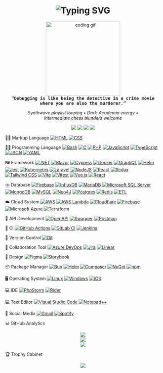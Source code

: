 <!-- ─── 𝙍𝙀𝙏𝙍𝙊 𝘾𝙊𝘿𝙀 𝘿𝙊𝙅𝙊 ─────────────────────────────────────────── -->
<h1 align="center">
  <img src="https://readme-typing-svg.herokuapp.com?font=Fira+Code&weight=500&size=28&pause=1000&center=true&vCenter=true&width=435&height=45&lines=%F0%9F%91%BE+90s+Coding+Vibe;Software+Engineer+%E2%80%A2+Educator+%E2%80%A2" alt="Typing SVG" />
</h1>

<p align="center">
  <img src="https://i.giphy.com/ENY5vJgJPEfG3Ym14H.webp" width="240" alt="coding gif"/>
  <br/>
  <samp><b>“Debugging is like being the detective in a crime movie<br/>where you are also the murderer.”</b></samp>
</p>

<p align="center">
  <em>Synthwave playlist looping • Dark-Academia energy • <br/>Intermediate chess blunders welcome</em>
</p>

<!-- ─── 𝙎𝙊𝘾𝙄𝘼𝙇 𝙇𝙄𝙉𝙆𝙎 ─────────────────────────────────────────── -->
<p align="center">
  <a href="mailto:davidcoimbradev@gmail.com"><img src="https://img.shields.io/badge/Email-D14836?logo=gmail&logoColor=white" /></a>
  <a href="https://linkedin.com/in/davidcoimbradev"><img src="https://img.shields.io/badge/LinkedIn-%230077B5?logo=linkedin&logoColor=white" /></a>
  <a href="https://instagram.com/90s-coding-vibe"><img src="https://img.shields.io/badge/Instagram-%23E4405F?logo=instagram&logoColor=white" /></a>
  <a href="https://youtube.com/@90s-coding-vibe"><img src="https://img.shields.io/badge/YouTube-%23FF0000?logo=youtube&logoColor=white" /></a>
</p>

<!-- ─── 𝙏𝙀𝘾𝙃 𝙎𝙏𝘼𝘾𝙆 ─────────────────────────────────────────── -->
🧑‍💻 Markup Language
[![HTML](https://img.shields.io/badge/HTML-%23E34F26.svg?logo=html5&logoColor=white)](#)
[![CSS](https://img.shields.io/badge/CSS-639?logo=css&logoColor=fff)](#)

🧑‍💻 Programming Language
[![Bash](https://img.shields.io/badge/Bash-4EAA25?logo=gnubash&logoColor=fff)](#)
[![C](https://img.shields.io/badge/C-00599C?logo=c&logoColor=white)](#)
[![PHP](https://img.shields.io/badge/php-%23777BB4.svg?&logo=php&logoColor=white)](#)
[![JavaScript](https://img.shields.io/badge/JavaScript-F7DF1E?logo=javascript&logoColor=000)](#)
[![TypeScript](https://img.shields.io/badge/TypeScript-3178C6?logo=typescript&logoColor=fff)](#)
[![JSON](https://img.shields.io/badge/JSON-000?logo=json&logoColor=fff)](#)
[![YAML](https://img.shields.io/badge/YAML-CB171E?logo=yaml&logoColor=fff)](#)

🖼️ Framework
[![.NET](https://img.shields.io/badge/.NET-512BD4?logo=dotnet&logoColor=fff)](#)
[![Blazor](https://img.shields.io/badge/Blazor-512BD4?logo=blazor&logoColor=fff)](#)
[![Cypress](https://img.shields.io/badge/Cypress-69D3A7?logo=cypress&logoColor=fff)](#)
[![Docker](https://img.shields.io/badge/Docker-2496ED?logo=docker&logoColor=fff)](#)
[![GraphQL](https://img.shields.io/badge/GraphQL-E10098?logo=graphql&logoColor=fff)](#)
[![Helm](https://img.shields.io/badge/Helm-0F1689?logo=helm&logoColor=fff)](#)
[![Jest](https://img.shields.io/badge/Jest-C21325?logo=jest&logoColor=fff)](#)
[![Kubernetes](https://img.shields.io/badge/Kubernetes-326CE5?logo=kubernetes&logoColor=fff)](#)
[![Laravel](https://img.shields.io/badge/Laravel-%23FF2D20.svg?logo=laravel&logoColor=white)](#)
[![NodeJS](https://img.shields.io/badge/Node.js-6DA55F?logo=node.js&logoColor=white)](#)
[![React](https://img.shields.io/badge/React-%2320232a.svg?logo=react&logoColor=%2361DAFB)](#)
[![Redux](https://img.shields.io/badge/Redux-764ABC?logo=redux&logoColor=fff)](#)
[![Tailwind CSS](https://img.shields.io/badge/Tailwind%20CSS-%2338B2AC.svg?logo=tailwind-css&logoColor=white)](#)
[![Vite](https://img.shields.io/badge/Vite-646CFF?logo=vite&logoColor=fff)](#)
[![Vitest](https://img.shields.io/badge/Vitest-6E9F18?logo=vitest&logoColor=fff)](#)
[![Vue.js](https://img.shields.io/badge/Vue.js-4FC08D?logo=vuedotjs&logoColor=fff)](#)
[![React](https://img.shields.io/badge/React-%2320232a.svg?logo=react&logoColor=%2361DAFB)](#)

⛈️ Database
[![Firebase](https://img.shields.io/badge/Firebase-039BE5?logo=Firebase&logoColor=white)](#)
[![InfluxDB](https://img.shields.io/badge/InfluxDB-22ADF6?logo=influxdb&logoColor=fff)](#)
[![MariaDB](https://img.shields.io/badge/MariaDB-003545?logo=mariadb&logoColor=white)](#)
[![Microsoft SQL Server](https://custom-icon-badges.demolab.com/badge/Microsoft%20SQL%20Server-CC2927?logo=mssqlserver-white&logoColor=white)](#)
[![MongoDB](https://img.shields.io/badge/MongoDB-%234ea94b.svg?logo=mongodb&logoColor=white)](#)
[![MySQL](https://img.shields.io/badge/MySQL-4479A1?logo=mysql&logoColor=fff)](#)
[![Neo4J](https://img.shields.io/badge/Neo4j-008CC1?logo=neo4j&logoColor=white)](#)
[![Postgres](https://img.shields.io/badge/Postgres-%23316192.svg?logo=postgresql&logoColor=white)](#)
[![Redis](https://img.shields.io/badge/Redis-%23DD0031.svg?logo=redis&logoColor=white)](#)
[![ETL](https://custom-icon-badges.demolab.com/badge/ETL-9370DB?logo=etl-logo&logoColor=fff)](#)

☁️ Cloud System
[![AWS](https://custom-icon-badges.demolab.com/badge/AWS-%23FF9900.svg?logo=aws&logoColor=white)](#)
[![AWS Lambda](https://custom-icon-badges.demolab.com/badge/AWS%20Lambda-%23FF9900.svg?logo=aws-lambda&logoColor=white)](#)
[![Cloudflare](https://img.shields.io/badge/Cloudflare-F38020?logo=Cloudflare&logoColor=white)](#)
[![Firebase](https://img.shields.io/badge/Firebase-039BE5?logo=Firebase&logoColor=white)](#)
[![Microsoft Azure](https://custom-icon-badges.demolab.com/badge/Microsoft%20Azure-0089D6?logo=msazure&logoColor=white)](#)
[![Terraform](https://img.shields.io/badge/Terraform-844FBA?logo=terraform&logoColor=fff)](#)

🔌 API Development
[![OpenAPI](https://img.shields.io/badge/OpenAPI-6BA539?logo=openapiinitiative&logoColor=white)](#)
[![Swagger](https://img.shields.io/badge/Swagger-85EA2D?logo=insomnia&logoColor=000)](#)
[![Postman](https://img.shields.io/badge/Postman-FF6C37?logo=postman&logoColor=white)](#)

🔎 CI
[![GitHub Actions](https://img.shields.io/badge/GitHub_Actions-2088FF?logo=github-actions&logoColor=white)](#)
[![GitLab CI](https://img.shields.io/badge/GitLab%20CI-FC6D26?logo=gitlab&logoColor=fff)](#)
[![Jenkins](https://img.shields.io/badge/Jenkins-D24939?logo=jenkins&logoColor=white)](#)

🔖 Version Control
[![Git](https://img.shields.io/badge/Git-F05032?logo=git&logoColor=fff)](#)

🤝 Collaboration Tool
[![Azure DevOps](https://custom-icon-badges.demolab.com/badge/Azure%20DevOps-0078D7?logo=azure-devops-white&logoColor=fff)](#)
[![Jira](https://img.shields.io/badge/Jira-0052CC?logo=jira&logoColor=fff)](#)
[![Linear](https://img.shields.io/badge/Linear-5E6AD2?logo=linear&logoColor=fff)](#)

🎨 Design
[![Figma](https://img.shields.io/badge/Figma-F24E1E?logo=figma&logoColor=white)](#)
[![Storybook](https://img.shields.io/badge/Storybook-FF4785?logo=storybook&logoColor=fff)](#)

📦 Package Manager
[![Bun](https://img.shields.io/badge/Bun-000?logo=bun&logoColor=fff)](#)
[![Helm](https://img.shields.io/badge/Helm-0F1689?logo=helm&logoColor=fff)](#)
[![Composer](https://img.shields.io/badge/Composer-885630?logo=composer&logoColor=fff)](#)
[![NuGet](https://img.shields.io/badge/NuGet-004880?logo=nuget&logoColor=fff)](#)
[![npm](https://img.shields.io/badge/npm-CB3837?logo=npm&logoColor=fff)](#)

🖥️ Operating System
[![Linux](https://img.shields.io/badge/Linux-FCC624?logo=linux&logoColor=black)](#)
[![Windows](https://custom-icon-badges.demolab.com/badge/Windows-0078D6?logo=windows11&logoColor=white)](#)
[![iOS](https://img.shields.io/badge/iOS-000000?&logo=apple&logoColor=white)](#)

💻 IDE
[![PhpStorm](https://img.shields.io/badge/PhpStorm-000?logo=phpstorm&logoColor=fff)](#)
[![Rider](https://img.shields.io/badge/Rider-000?logo=rider&logoColor=fff)](#)

💻 Text Editor
[![Visual Studio Code](https://custom-icon-badges.demolab.com/badge/Visual%20Studio%20Code-0078d7.svg?logo=vsc&logoColor=white)](#)
[![Notepad++](https://img.shields.io/badge/Notepad++-90E59A.svg?&logo=notepad%2b%2b&logoColor=black)](#)

📱 Social Media
[![Gmail](https://img.shields.io/badge/Gmail-D14836?logo=gmail&logoColor=white)](#)
[![Spotify](https://img.shields.io/badge/Spotify-1ED760?logo=spotify&logoColor=white)](#)


<!-- ─── 𝙂𝙄𝙏𝙃𝙐𝘽 𝙎𝙏𝘼𝙏𝙎 ─────────────────────────────────────────── -->

📊 GitHub Analytics
  <p align="center">
    <img src="https://github-readme-stats.vercel.app/api?username=90s-coding-vibe&theme=radical&hide_border=true&show_icons=true&custom_title=Code+%E2%9C%A8+Commits" />
    <br/>
    <img src="https://streak-stats.demolab.com?user=90s-coding-vibe&theme=radical&border_radius=4" />
    <br/>
    <img src="https://github-readme-stats.vercel.app/api/top-langs/?username=90s-coding-vibe&layout=compact&theme=radical&hide_border=true" />
  </p>

<!-- ─── 𝙏𝙍𝙊𝙋𝙃𝙄𝙀𝙎 ───────────────────────────────────────────────── -->

🏆 Trophy Cabinet
  <p align="center">
    <img src="https://github-profile-trophy.vercel.app/?username=90s-coding-vibe&theme=onedark&no-frame=true&margin-w=8" />
  </p>


